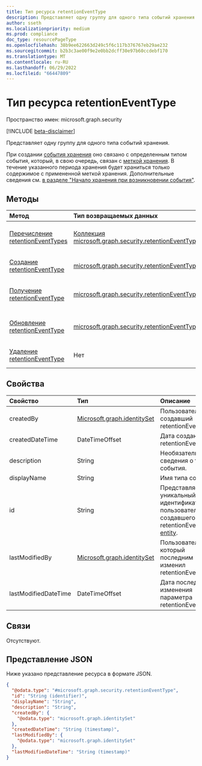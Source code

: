 ```yaml
---
title: Тип ресурса retentionEventType
description: Представляет одну группу для одного типа событий хранения. Тип события — это универсальный декрипции для аналогичных событий, которые можно использовать с любой меткой с хранением на основе событий.
author: sseth
ms.localizationpriority: medium
ms.prod: compliance
doc_type: resourcePageType
ms.openlocfilehash: 38b9ee622663d249c5f6c117b376767eb29ae232
ms.sourcegitcommit: b2b3c3ae00f9e2e0bb2dcff30e97b60ccdebf170
ms.translationtype: MT
ms.contentlocale: ru-RU
ms.lasthandoff: 06/29/2022
ms.locfileid: "66447809"
---
```

# <a name="retentioneventtype-resource-type"></a>Тип ресурса retentionEventType

Пространство имен: microsoft.graph.security

[!INCLUDE [beta-disclaimer](../../includes/beta-disclaimer.md)]

Представляет одну группу для одного типа событий хранения.

При создании [события хранения](../resources/security-retentionevent.md) оно связано с определенным типом события, который, в свою очередь, связан с [меткой хранения](../resources/security-retentionlabel.md). В течение указанного периода хранения будет храниться только содержимое с примененной меткой хранения.
Дополнительные сведения см. [в разделе "Начало хранения при возникновении события"](/microsoft-365/compliance/event-driven-retention).


## <a name="methods"></a>Методы
|Метод|Тип возвращаемых данных|Описание|
|:---|:---|:---|
|[Перечисление retentionEventTypes](../api/security-retentioneventtype-list.md)|[Коллекция microsoft.graph.security.retentionEventType](../resources/security-retentioneventtype.md)|Получение списка объектов [retentionEventType](../resources/security-retentioneventtype.md) и их свойств.|
|[Создание retentionEventType](../api/security-retentioneventtype-post.md)|[microsoft.graph.security.retentionEventType](../resources/security-retentioneventtype.md)|Создайте объект [retentionEventType](../resources/security-retentioneventtype.md) .|
|[Получение retentionEventType](../api/security-retentioneventtype-get.md)|[microsoft.graph.security.retentionEventType](../resources/security-retentioneventtype.md)|Чтение свойств и связей объекта [retentionEventType](../resources/security-retentioneventtype.md) .|
|[Обновление retentionEventType](../api/security-retentioneventtype-update.md)|[microsoft.graph.security.retentionEventType](../resources/security-retentioneventtype.md)|Обновление свойств объекта [retentionEventType](../resources/security-retentioneventtype.md) .|
|[Удаление retentionEventType](../api/security-retentioneventtype-delete.md)|Нет|Удаление объекта [retentionEventType](../resources/security-retentioneventtype.md) .|

## <a name="properties"></a>Свойства
|Свойство|Тип|Описание|
|:---|:---|:---|
|createdBy|[Microsoft.graph.identitySet](/graph/api/resources/identityset)|Пользователь, создавший retentionEventType.|
|createdDateTime|DateTimeOffset|Дата создания retentionEventType.|
|description|String|Необязательные сведения о типе события.|
|displayName|String|Имя типа события.|
|id|String|Представляет уникальный идентификатор пользователя, создавшего retentionEventType. [entity](/graph/api/resources/entity).|
|lastModifiedBy|[Microsoft.graph.identitySet](/graph/api/resources/identityset)|Пользователь, который последним изменил retentionEventType.|
|lastModifiedDateTime|DateTimeOffset|Дата последнего изменения параметра retentionEventType.|

## <a name="relationships"></a>Связи
Отсутствуют.

## <a name="json-representation"></a>Представление JSON
Ниже указано представление ресурса в формате JSON.
<!-- {
  "blockType": "resource",
  "keyProperty": "id",
  "@odata.type": "microsoft.graph.security.retentionEventType",
  "baseType": "microsoft.graph.entity",
  "openType": false
}
-->
``` json
{
  "@odata.type": "#microsoft.graph.security.retentionEventType",
  "id": "String (identifier)",
  "displayName": "String",
  "description": "String",
  "createdBy": {
    "@odata.type": "microsoft.graph.identitySet"
  },
  "createdDateTime": "String (timestamp)",
  "lastModifiedBy": {
    "@odata.type": "microsoft.graph.identitySet"
  },
  "lastModifiedDateTime": "String (timestamp)"
}
```

